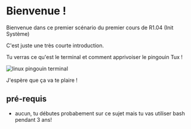 # Bienvenue !

Bienvenue dans ce premier scénario du premier cours de R1.04 (Init Système)

C'est juste une très courte introduction.

Tu verras ce qu'est le terminal et comment apprivoiser le pingouin Tux !

<img src="./assets/linux_pinguin_terminal.jpg" alt="linux pingouin terminal"/>

J'espère que ça va te plaire !

## pré-requis
* aucun, tu débutes probabement sur ce sujet mais tu vas utiliser bash pendant 3 ans!
